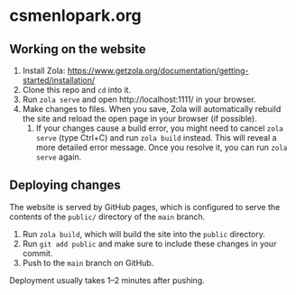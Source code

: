 # csmenlopark.org

## Working on the website

1. Install Zola: https://www.getzola.org/documentation/getting-started/installation/
2. Clone this repo and `cd` into it.
3. Run `zola serve` and open http://localhost:1111/ in your browser.
4. Make changes to files. When you save, Zola will automatically rebuild the
   site and reload the open page in your browser (if possible).
    1. If your changes cause a build error, you might need to cancel `zola
       serve` (type Ctrl+C) and run `zola build` instead. This will reveal a
       more detailed error message. Once you resolve it, you can run `zola
       serve` again.

## Deploying changes

The website is served by GitHub pages, which is configured to serve the contents of
the `public/` directory of the `main` branch.

1. Run `zola build`, which will build the site into the `public` directory.
2. Run `git add public` and make sure to include these changes in your commit.
3. Push to the `main` branch on GitHub.

Deployment usually takes 1–2 minutes after pushing.